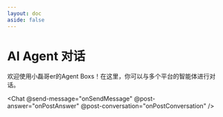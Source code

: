 ```yaml
---
layout: doc
aside: false
---
```


# AI Agent 对话

欢迎使用小磊哥er的Agent Boxs！在这里，你可以与多个平台的智能体进行对话。

<Messages :messages="messages" id="messages" />

<Chat @send-message="onSendMessage" @post-answer="onPostAnswer" @post-conversation="onPostConversation" />

<script setup>
import { ref } from 'vue';
import Chat from '../cmps/chat/index.vue';
import Messages from '../cmps/messages/index.vue';

const chatMessages = ref();
const messages = ref([
  {  message: '你好！你是谁？', sender: 'user', type: 'text' },
  {  message: '我是一个集成字节-扣子、百度-文心、清华-智谱等多家智能体平台的Agent工具，我可以调用多平台的Agent API，并支持解析Markdown、表格、图表、PPT等多种格式内容。如果你有任何问题或需要帮助，尽管问我吧！', sender: 'agent', type: 'text' }
]);

const onSendMessage = (message) => {
  messages.value.push({
    sender: 'user',
    type: 'text',
    message: message
  })
  setTimeout(() => {
    scrollMessageToBottom();   
  }, 1000);
};

const onPostAnswer = (contents) => {
  messages.value.push({
    sender: 'agent',
    type: contents?.[0]?.dataType || 'text',
    message: contents?.[0]?.text
  })
  setTimeout(() => {
    scrollMessageToBottom();   
  }, 1000);
}

const onPostConversation = (contents) => {
  const lastMessage = messages.value[messages.value.length - 1];
  if (lastMessage.sender === 'user') {
      messages.value.push({
        sender: 'agent',
        type: contents?.[0]?.dataType || 'text',
        message: contents?.[0]?.text || ''
      })
  } else {
    if (['text', 'markdown'].includes(contents?.[0]?.dataType)) {
      if (contents?.[0]?.type === 'replace') {
        lastMessage.message = contents?.[0]?.text || '';
      } else {
        lastMessage.message += contents?.[0]?.text || '';
      }
    }
  }
  setTimeout(() => {
    scrollMessageToBottom();   
  }, 1000);
}

const scrollMessageToBottom = () => {
  const container = document.getElementById('messages');
  if (container) {
    container.scrollTop = container.scrollHeight;
  }
}
</script>

<style lang="less">
.VPDoc {
  padding-bottom: 0px !important;
  .content {
    padding-bottom: 0px !important;
  }
}
</style>
